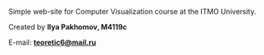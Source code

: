 Simple web-site for Computer Visualization course at the ITMO University.

Created by <b> Ilya Pakhomov, M4119c </b>

E-mail: <b> teoretic6@mail.ru </b>
